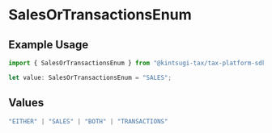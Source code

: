 # SalesOrTransactionsEnum

## Example Usage

```typescript
import { SalesOrTransactionsEnum } from "@kintsugi-tax/tax-platform-sdk/models";

let value: SalesOrTransactionsEnum = "SALES";
```

## Values

```typescript
"EITHER" | "SALES" | "BOTH" | "TRANSACTIONS"
```